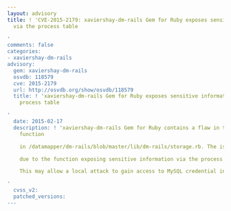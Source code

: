 ```yaml
---
layout: advisory
title: ! 'CVE-2015-2179: xaviershay-dm-rails Gem for Ruby exposes sensitive information
  via the process table

'
comments: false
categories:
- xaviershay-dm-rails
advisory:
  gem: xaviershay-dm-rails
  osvdb: 118579
  cve: 2015-2179
  url: http://osvdb.org/show/osvdb/118579
  title: ! 'xaviershay-dm-rails Gem for Ruby exposes sensitive information via the
    process table

'
  date: 2015-02-17
  description: ! 'xaviershay-dm-rails Gem for Ruby contains a flaw in the execute()
    function

    in /datamapper/dm-rails/blob/master/lib/dm-rails/storage.rb. The issue is

    due to the function exposing sensitive information via the process table.

    This may allow a local attack to gain access to MySQL credential information.

'
  cvss_v2: 
  patched_versions: 
---
```


